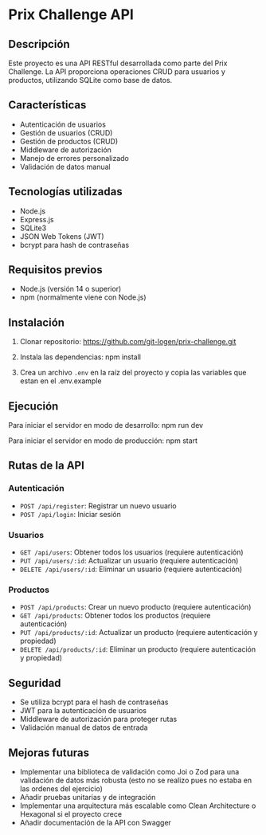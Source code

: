 # Prix Challenge API

## Descripción

Este proyecto es una API RESTful desarrollada como parte del Prix Challenge. La API proporciona operaciones CRUD para usuarios y productos, utilizando SQLite como base de datos.

## Características

- Autenticación de usuarios
- Gestión de usuarios (CRUD)
- Gestión de productos (CRUD)
- Middleware de autorización
- Manejo de errores personalizado
- Validación de datos manual

## Tecnologías utilizadas

- Node.js
- Express.js
- SQLite3
- JSON Web Tokens (JWT)
- bcrypt para hash de contraseñas

## Requisitos previos

- Node.js (versión 14 o superior)
- npm (normalmente viene con Node.js)

## Instalación

1. Clonar repositorio: https://github.com/git-logen/prix-challenge.git

2. Instala las dependencias: npm install

3. Crea un archivo `.env` en la raíz del proyecto y copia las variables que estan en el .env.example



## Ejecución

Para iniciar el servidor en modo de desarrollo: npm run dev

Para iniciar el servidor en modo de producción: npm start


## Rutas de la API

### Autenticación

- `POST /api/register`: Registrar un nuevo usuario
- `POST /api/login`: Iniciar sesión

### Usuarios

- `GET /api/users`: Obtener todos los usuarios (requiere autenticación)
- `PUT /api/users/:id`: Actualizar un usuario (requiere autenticación)
- `DELETE /api/users/:id`: Eliminar un usuario (requiere autenticación)

### Productos

- `POST /api/products`: Crear un nuevo producto (requiere autenticación)
- `GET /api/products`: Obtener todos los productos (requiere autenticación)
- `PUT /api/products/:id`: Actualizar un producto (requiere autenticación y propiedad)
- `DELETE /api/products/:id`: Eliminar un producto (requiere autenticación y propiedad)

## Seguridad

- Se utiliza bcrypt para el hash de contraseñas
- JWT para la autenticación de usuarios
- Middleware de autorización para proteger rutas
- Validación manual de datos de entrada

## Mejoras futuras

- Implementar una biblioteca de validación como Joi o Zod para una validación de datos más robusta (esto no se realizo pues no estaba en las ordenes del ejercicio)
- Añadir pruebas unitarias y de integración
- Implementar una arquitectura más escalable como Clean Architecture o Hexagonal si el proyecto crece
- Añadir documentación de la API con Swagger